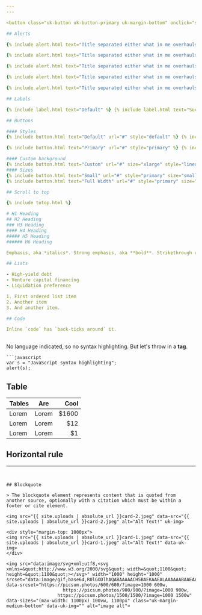 ```yaml
---
---

<button class="uk-button uk-button-primary uk-margin-bottom" onclick="sessionStorage.clear()">Clear Session Storage</button>

## Alerts

{% include alert.html text="Title separated either what in me overhauls that had far without always state semantics." %}

{% include alert.html text="Title separated either what in me overhauls that had far without always state semantics." style="primary" %}

{% include alert.html text="Title separated either what in me overhauls that had far without always state semantics." style="success" %}

{% include alert.html text="Title separated either what in me overhauls that had far without always state semantics." style="warning" %}

{% include alert.html text="Title separated either what in me overhauls that had far without always state semantics." style="danger" %}

## Labels

{% include label.html text="Default" %} {% include label.html text="Success" style="success" %} {% include label.html text="Warning" style="warning" %} {% include label.html text="Danger" style="danger" %}

## Buttons

#### Styles
{% include button.html text="Default" url="#" style="default" %} {% include button.html text="Primary" url="#" style="primary-outline" %} {% include button.html text="Success" url="#" style="success-outline" %} {% include button.html text="Warning" url="#" style="warning-outline" %} {% include button.html text="Danger" url="#" style="danger-outline" %}

{% include button.html text="Primary" url="#" style="primary" %} {% include button.html text="Secondary" url="#" style="secondary" %} {% include button.html text="Success" url="#" style="success" %} {% include button.html text="Warning" url="#" style="warning" %} {% include button.html text="Danger" url="#" style="danger" %}

#### Custom background
{% include button.html text="Custom" url="#" size="xlarge" style="linear-gradient(90deg, #00d2ff 0%, #3a47d5 100%)" %} {% include button.html text="Custom" url="#" size="xlarge" style="linear-gradient(90deg, #FC466B 0%, #3F5EFB 100%)" %}
#### Sizes
{% include button.html text="Small" url="#" style="primary" size="small" %} {% include button.html text="Default" url="#" style="primary" %} {% include button.html text="Large" url="#" style="primary" size="large" %} {% include button.html text="X Large" url="#" style="primary" size="xlarge" %}
{% include button.html text="Full Width" url="#" style="primary" size="xlarge" width="full" %}

## Scroll to top

{% include totop.html %}

# H1 Heading
## H2 Heading
### H3 Heading
#### H4 Heading
##### H5 Heading
###### H6 Heading

Emphasis, aka *italics*. Strong emphasis, aka **bold**. Strikethrough uses two tildes. ~~Scratch this.~~

## Lists

- High-yield debt
- Venture capital financing
- Liquidation preference

1. First ordered list item
2. Another item
3. And another item.

## Code

Inline `code` has `back-ticks around` it.
 
```
No language indicated, so no syntax highlighting. 
But let's throw in a <b>tag</b>.
```
```javascript
var s = "JavaScript syntax highlighting";
alert(s);
```


## Table

| Tables        | Are           | Cool  |
| ------------- |---------------| -----:|
| Lorem         | Lorem         | $1600 |
| Lorem         | Lorem         |   $12 |
| Lorem         | Lorem         |    $1 |


## Horizontal rule

---
```


## Blockquote

> The blockquote element represents content that is quoted from another source, optionally with a citation which must be within a footer or cite element.

<img src="{{ site.uploads | absolute_url }}card-2.jpeg" data-src="{{ site.uploads | absolute_url }}card-2.jpeg" alt="Alt Text!" uk-img>

<div style="margin-top: 1000px">
<img src="{{ site.uploads | absolute_url }}card-1.jpeg" data-src="{{ site.uploads | absolute_url }}card-1.jpeg" alt="Alt Text!" data-uk-img>
</div>

<img src="data:image/svg+xml;utf8,<svg xmlns=&quot;http://www.w3.org/2000/svg&quot; width=&quot;1100&quot; height=&quot;1100&quot;></svg>" width="1000" height="1000" srcset="data:image/gif;base64,R0lGODlhAQABAAAAACH5BAEKAAEALAAAAAABAAEAAAICTAEAOw==" data-srcset="https://picsum.photos/600/600/?image=1000 600w,
		             https://picsum.photos/900/900/?image=1000 900w,
	               https://picsum.photos/1500/1500/?image=1000 1500w" data-sizes="(max-width: 1100px) 100vw, 1100px" class="uk-margin-medium-bottom" data-uk-img="" alt="image alt">